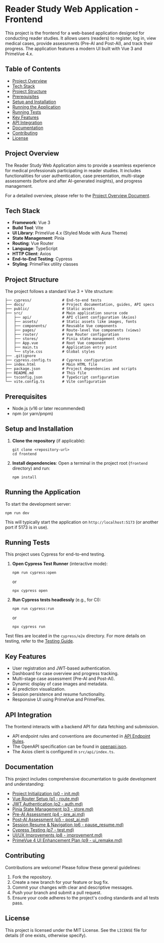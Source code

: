 # Reader Study Web Application - Frontend

This project is the frontend for a web-based application designed for conducting reader studies. It allows users (readers) to register, log in, view medical cases, provide assessments (Pre-AI and Post-AI), and track their progress. The application features a modern UI built with Vue 3 and PrimeVue 4.x.

## Table of Contents

- [Project Overview](#project-overview)
- [Tech Stack](#tech-stack)
- [Project Structure](#project-structure)
- [Prerequisites](#prerequisites)
- [Setup and Installation](#setup-and-installation)
- [Running the Application](#running-the-application)
- [Running Tests](#running-tests)
- [Key Features](#key-features)
- [API Integration](#api-integration)
- [Documentation](#documentation)
- [Contributing](#contributing)
- [License](#license)

## Project Overview

The Reader Study Web Application aims to provide a seamless experience for medical professionals participating in reader studies. It includes functionalities for user authentication, case presentation, multi-stage assessments (before and after AI-generated insights), and progress management.

For a detailed overview, please refer to the [Project Overview Document](./docs/PROJECT_OVERVIEW.md).

## Tech Stack

-   **Framework**: Vue 3
-   **Build Tool**: Vite
-   **UI Library**: PrimeVue 4.x (Styled Mode with Aura Theme)
-   **State Management**: Pinia
-   **Routing**: Vue Router
-   **Language**: TypeScript
-   **HTTP Client**: Axios
-   **End-to-End Testing**: Cypress
-   **Styling**: PrimeFlex utility classes

## Project Structure

The project follows a standard Vue 3 + Vite structure:

```
├── cypress/              # End-to-end tests
├── docs/                 # Project documentation, guides, API specs
├── public/               # Static assets
├── src/                  # Main application source code
│   ├── api/              # API client configuration (Axios)
│   ├── assets/           # Static assets like images, fonts
│   ├── components/       # Reusable Vue components
│   ├── pages/            # Route-level Vue components (views)
│   ├── router/           # Vue Router configuration
│   ├── stores/           # Pinia state management stores
│   ├── App.vue           # Root Vue component
│   ├── main.ts           # Application entry point
│   └── style.css         # Global styles
├── .gitignore
├── cypress.config.ts     # Cypress configuration
├── index.html            # Main HTML file
├── package.json          # Project dependencies and scripts
├── README.md             # This file
├── tsconfig.json         # TypeScript configuration
└── vite.config.ts        # Vite configuration
```

## Prerequisites

-   Node.js (v16 or later recommended)
-   npm (or yarn/pnpm)

## Setup and Installation

1.  **Clone the repository** (if applicable):
    ```pwsh
    git clone <repository-url>
    cd frontend
    ```

2.  **Install dependencies**:
    Open a terminal in the project root (`frontend` directory) and run:
    ```pwsh
    npm install
    ```

## Running the Application

To start the development server:

```pwsh
npm run dev
```

This will typically start the application on `http://localhost:5173` (or another port if 5173 is in use).

## Running Tests

This project uses Cypress for end-to-end testing.

1.  **Open Cypress Test Runner** (interactive mode):
    ```pwsh
    npm run cypress:open
    ```
    or
    ```pwsh
    npx cypress open
    ```

2.  **Run Cypress tests headlessly** (e.g., for CI):
    ```pwsh
    npm run cypress:run
    ```
    or
    ```pwsh
    npx cypress run
    ```

Test files are located in the `cypress/e2e` directory. For more details on testing, refer to the [Testing Guide](./docs/p7%20-%20test.md).

## Key Features

-   User registration and JWT-based authentication.
-   Dashboard for case overview and progress tracking.
-   Multi-stage case assessment (Pre-AI and Post-AI).
-   Dynamic display of case images and metadata.
-   AI prediction visualization.
-   Session persistence and resume functionality.
-   Responsive UI using PrimeVue and PrimeFlex.

## API Integration

The frontend interacts with a backend API for data fetching and submission.
-   API endpoint rules and conventions are documented in [API Endpoint Rules](./docs/API_ENDPOINT_RULES.md).
-   The OpenAPI specification can be found in [openapi.json](./docs/openapi.json).
-   The Axios client is configured in `src/api/index.ts`.

## Documentation

This project includes comprehensive documentation to guide development and understanding:

-   [Project Initialization (p0 - init.md)](./docs/p0%20-%20init.md)
-   [Vue Router Setup (p1 - route.md)](./docs/p1%20-%20route.md)
-   [JWT Authentication (p2 - auth.md)](./docs/p2%20-%20auth.md)
-   [Pinia State Management (p3 - store.md)](./docs/p3%20-%20store.md)
-   [Pre-AI Assessment (p4 - pre_ai.md)](./docs/p4%20-%20pre_ai.md)
-   [Post-AI Assessment (p5 - post_ai.md)](./docs/p5%20-%20post_ai.md)
-   [Session Resume & Navigation (p6 - pause_resume.md)](./docs/p6%20-%20pause_resume.md)
-   [Cypress Testing (p7 - test.md)](./docs/p7%20-%20test.md)
-   [UI/UX Improvements (p8 - improvement.md)](./docs/p8%20-%20improvement.md)
-   [PrimeVue 4 UI Enhancement Plan (p9 - ui_remake.md)](./docs/p9%20-%20ui_remake.md)

## Contributing

Contributions are welcome! Please follow these general guidelines:
1.  Fork the repository.
2.  Create a new branch for your feature or bug fix.
3.  Commit your changes with clear and descriptive messages.
4.  Push your branch and submit a pull request.
5.  Ensure your code adheres to the project's coding standards and all tests pass.

## License

This project is licensed under the MIT License. See the `LICENSE` file for details (if one exists, otherwise specify).

